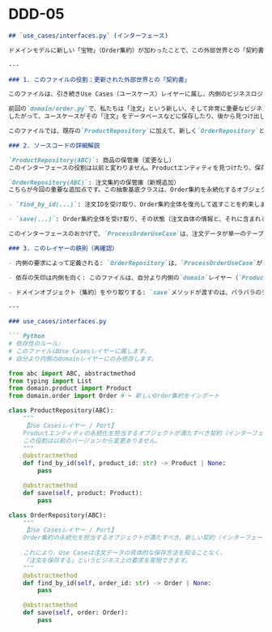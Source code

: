 # DDD-05

```markdown
## `use_cases/interfaces.py` (インターフェース)

ドメインモデルに新しい「宝物」（Order集約）が加わったことで、この外部世界との「契約書」も更新する必要があります。

---

### 1. このファイルの役割：更新された外部世界との「契約書」

このファイルは、引き続きUse Cases（ユースケース）レイヤーに属し、内側のビジネスロジックが外部の永続化層などと結ぶ**抽象的な「契約書（インターフェース）」**を定義します。

前回の`domain/order.py`で、私たちは「注文」という新しい、そして非常に重要なビジネス概念（集約）を定義しました。
したがって、ユースケースがその「注文」をデータベースなどに保存したり、後から見つけ出したりするためには、**新しい専用の出入り口（ポート）**が必要になります。

このファイルでは、既存の`ProductRepository`に加えて、新しく`OrderRepository`という契約書を定義します。

### 2. ソースコードの詳細解説

`ProductRepository(ABC)`: 商品の保管庫（変更なし）
このインターフェースの役割は以前と変わりません。Productエンティティを見つけたり、保存したりするための契約を定義しています。

`OrderRepository(ABC)`: 注文集約の保管庫（新規追加）
こちらが今回の重要な追加点です。この抽象基底クラスは、Order集約を永続化するオブジェクトが満たすべき契約を定義します。

- `find_by_id(...)`: 注文IDを受け取り、Order集約全体を復元して返すことを約束します。

- `save(...)`: Order集約全体を受け取り、その状態（注文自体の情報と、それに含まれる全てのLineItem）を永続化することを約束します。

このインターフェースのおかげで、`ProcessOrderUseCase`は、注文データが単一のテーブルに保存されているのか、複数のテーブルにまたがって保存されているのかといった、外側の世界の具体的な実装を一切気にすることなく、「注文を保存してくれ」と依頼できるのです。

### 3. このレイヤーの鉄則（再確認）

- 内側の要求によって定義される: `OrderRepository`は、`ProcessOrderUseCase`が「注文を保存したい」と要求したからこそ存在します。

- 依存の矢印は内側を向く: このファイルは、自分より内側の`domain`レイヤー（`Product`, `Order`）にのみ依存します。

- ドメインオブジェクト（集約）をやり取りする: `save`メソッドが渡すのは、バラバラのデータではなく、ビジネスルールで守られた**`Order`集約そのもの**です。これにより、データの整合性が保たれます。

---

### use_cases/interfaces.py

``` Python
# 依存性のルール:
# このファイルはUse Casesレイヤーに属します。
# 自分より内側のdomainレイヤーにのみ依存します。

from abc import ABC, abstractmethod
from typing import List
from domain.product import Product
from domain.order import Order # ⬅️ 新しいOrder集約をインポート

class ProductRepository(ABC):
    """
    【Use Casesレイヤー / Port】
    Productエンティティの永続化を担当するオブジェクトが満たすべき契約（インターフェース）。
    この役割は以前のバージョンから変更ありません。
    """
    @abstractmethod
    def find_by_id(self, product_id: str) -> Product | None:
        pass

    @abstractmethod
    def save(self, product: Product):
        pass

class OrderRepository(ABC):
    """
    【Use Casesレイヤー / Port】
    Order集約の永続化を担当するオブジェクトが満たすべき、新しい契約（インターフェース）。
    
    これにより、Use Caseは注文データの具体的な保存方法を知ることなく、
    「注文を保存する」というビジネス上の要求を実現できます。
    """
    @abstractmethod
    def find_by_id(self, order_id: str) -> Order | None:
        pass

    @abstractmethod
    def save(self, order: Order):
        pass

```

```